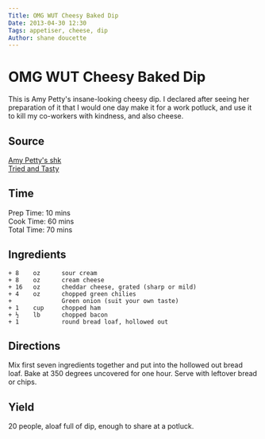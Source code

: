 ```yaml
---
Title: OMG WUT Cheesy Baked Dip  
Date: 2013-04-30 12:30  
Tags: appetiser, cheese, dip
Author: shane doucette  
---
```


# OMG WUT Cheesy Baked Dip
This is Amy Petty's insane-looking cheesy dip. I declared after seeing 
her preparation of it that I would one day make it for a work potluck, and
use it to kill my co-workers with kindness, and also cheese.

## Source
[Amy Petty's shk](http://mltshp.com/p/QKQ2)  
[Tried and Tasty](http://triedandtasty.com/cheesy-baked-dip)  

## Time
Prep Time: 10 mins  
Cook Time: 60 mins  
Total Time: 70 mins  

## Ingredients
~~~~
+ 8    oz      sour cream
+ 8    oz      cream cheese
+ 16   oz      cheddar cheese, grated (sharp or mild)
+ 4    oz      chopped green chilies
+              Green onion (suit your own taste)
+ 1    cup     chopped ham
+ ½    lb      chopped bacon
+ 1            round bread loaf, hollowed out
~~~~

## Directions
Mix first seven ingredients together and put into the hollowed out bread 
loaf. Bake at 350 degrees uncovered for one hour. Serve with leftover 
bread or chips.

## Yield
20 people, aloaf full of dip, enough to share at a potluck.
